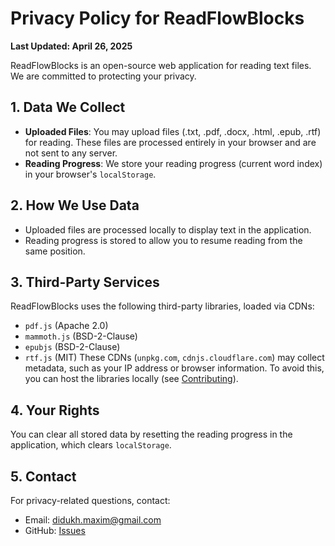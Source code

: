 # Privacy Policy for ReadFlowBlocks

**Last Updated: April 26, 2025**

ReadFlowBlocks is an open-source web application for reading text files. We are committed to protecting your privacy.

## 1. Data We Collect
- **Uploaded Files**: You may upload files (.txt, .pdf, .docx, .html, .epub, .rtf) for reading. These files are processed entirely in your browser and are not sent to any server.
- **Reading Progress**: We store your reading progress (current word index) in your browser's `localStorage`.

## 2. How We Use Data
- Uploaded files are processed locally to display text in the application.
- Reading progress is stored to allow you to resume reading from the same position.

## 3. Third-Party Services
ReadFlowBlocks uses the following third-party libraries, loaded via CDNs:
- `pdf.js` (Apache 2.0)
- `mammoth.js` (BSD-2-Clause)
- `epubjs` (BSD-2-Clause)
- `rtf.js` (MIT)
These CDNs (`unpkg.com`, `cdnjs.cloudflare.com`) may collect metadata, such as your IP address or browser information. To avoid this, you can host the libraries locally (see [Contributing](README.md#contributing)).

## 4. Your Rights
You can clear all stored data by resetting the reading progress in the application, which clears `localStorage`.

## 5. Contact
For privacy-related questions, contact:
- Email: didukh.maxim@gmail.com
- GitHub: [Issues](https://github.com/MaksimDidukh/ReadFlowBlocks/issues)
